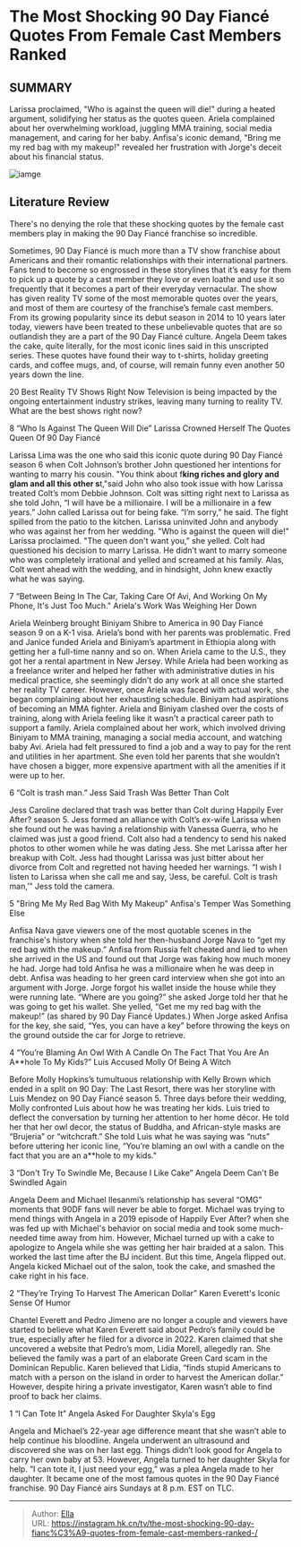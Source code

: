 # The Most Shocking 90 Day Fiancé Quotes From Female Cast Members Ranked  


## SUMMARY 


 Larissa proclaimed, &#34;Who is against the queen will die!&#34; during a heated argument, solidifying her status as the quotes queen. 
 Ariela complained about her overwhelming workload, juggling MMA training, social media management, and caring for her baby. 
 Anfisa&#39;s iconic demand, &#34;Bring me my red bag with my makeup!&#34; revealed her frustration with Jorge&#39;s deceit about his financial status. 

![iamge](https://static1.srcdn.com/wordpress/wp-content/uploads/2023/12/available-to-claim-schedule-for-8_00-a-m-et-on-12_25-et-the-most-shocking-90-day-fiance-quotes-from-female-cast-members-ranked.jpg)

## Literature Review
There&#39;s no denying the role that these shocking quotes by the female cast members play in making the 90 Day Fiancé franchise so incredible.




Sometimes, 90 Day Fiancé is much more than a TV show franchise about Americans and their romantic relationships with their international partners. Fans tend to become so engrossed in these storylines that it’s easy for them to pick up a quote by a cast member they love or even loathe and use it so frequently that it becomes a part of their everyday vernacular. The show has given reality TV some of the most memorable quotes over the years, and most of them are courtesy of the franchise’s female cast members.
From its growing popularity since its debut season in 2014 to 10 years later today, viewers have been treated to these unbelievable quotes that are so outlandish they are a part of the 90 Day Fiancé culture. Angela Deem takes the cake, quite literally, for the most iconic lines said in this unscripted series. These quotes have found their way to t-shirts, holiday greeting cards, and coffee mugs, and, of course, will remain funny even another 50 years down the line.
            
 
 20 Best Reality TV Shows Right Now 
Television is being impacted by the ongoing entertainment industry strikes, leaving many turning to reality TV. What are the best shows right now?













 








 8  “Who Is Against The Queen Will Die” 
Larissa Crowned Herself The Quotes Queen Of 90 Day Fiancé


Larissa Lima was the one who said this iconic quote during 90 Day Fiancé season 6 when Colt Johnson’s brother John questioned her intentions for wanting to marry his cousin. &#34;You think about f**king riches and glory and glam and all this other s**t,&#34;said John who also took issue with how Larissa treated Colt’s mom Debbie Johnson. Colt was sitting right next to Larissa as she told John, “I will have be a millionaire. I will be a millionaire in a few years.” John called Larissa out for being fake. “I’m sorry,” he said. The fight spilled from the patio to the kitchen.
Larissa uninvited John and anybody who was against her from her wedding. &#34;Who is against the queen will die!&#34; Larissa proclaimed. &#34;The queen don&#39;t want you,” she yelled. Colt had questioned his decision to marry Larissa. He didn’t want to marry someone who was completely irrational and yelled and screamed at his family. Alas, Colt went ahead with the wedding, and in hindsight, John knew exactly what he was saying.





 7  “Between Being In The Car, Taking Care Of Avi, And Working On My Phone, It&#39;s Just Too Much.&#34; 
Ariela&#39;s Work Was Weighing Her Down
        

Ariela Weinberg brought Biniyam Shibre to America in 90 Day Fiancé season 9 on a K-1 visa. Ariela’s bond with her parents was problematic. Fred and Janice funded Ariela and Biniyam’s apartment in Ethiopia along with getting her a full-time nanny and so on. When Ariela came to the U.S., they got her a rental apartment in New Jersey. While Ariela had been working as a freelance writer and helped her father with administrative duties in his medical practice, she seemingly didn’t do any work at all once she started her reality TV career. However, once Ariela was faced with actual work, she began complaining about her exhausting schedule.
Biniyam had aspirations of becoming an MMA fighter. Ariela and Biniyam clashed over the costs of training, along with Ariela feeling like it wasn&#39;t a practical career path to support a family. Ariela complained about her work, which involved driving Biniyam to MMA training, managing a social media account, and watching baby Avi. Ariela had felt pressured to find a job and a way to pay for the rent and utilities in her apartment. She even told her parents that she wouldn’t have chosen a bigger, more expensive apartment with all the amenities if it were up to her.





 6  “Colt is trash man.” 
Jess Said Trash Was Better Than Colt
        

Jess Caroline declared that trash was better than Colt during Happily Ever After? season 5. Jess formed an alliance with Colt’s ex-wife Larissa when she found out he was having a relationship with Vanessa Guerra, who he claimed was just a good friend. Colt also had a tendency to send his naked photos to other women while he was dating Jess. She met Larissa after her breakup with Colt. Jess had thought Larissa was just bitter about her divorce from Colt and regretted not having heeded her warnings. “I wish I listen to Larissa when she call me and say, ‘Jess, be careful. Colt is trash man,’” Jess told the camera.





 5  &#34;Bring Me My Red Bag With My Makeup&#34; 
Anfisa&#39;s Temper Was Something Else


Anfisa Nava gave viewers one of the most quotable scenes in the franchise&#39;s history when she told her then-husband Jorge Nava to “get my red bag with the makeup.” Anfisa from Russia felt cheated and lied to when she arrived in the US and found out that Jorge was faking how much money he had. Jorge had told Anfisa he was a millionaire when he was deep in debt. Anfisa was heading to her green card interview when she got into an argument with Jorge. Jorge forgot his wallet inside the house while they were running late. “Where are you going?” she asked
Jorge told her that he was going to get his wallet. She yelled, “Get me my red bag with the makeup!” (as shared by 90 Day Fiancé Updates.) When Jorge asked Anfisa for the key, she said, “Yes, you can have a key” before throwing the keys on the ground outside the car for Jorge to retrieve.





 4  “You’re Blaming An Owl With A Candle On The Fact That You Are An A**hole To My Kids?” 
Luis Accused Molly Of Being A Witch


 







Before Molly Hopkins’s tumultuous relationship with Kelly Brown which ended in a split on 90 Day: The Last Resort, there was her storyline with Luis Mendez on 90 Day Fiancé season 5. Three days before their wedding, Molly confronted Luis about how he was treating her kids. Luis tried to deflect the conversation by turning her attention to her home décor. He told her that her owl decor, the status of Buddha, and African-style masks are “Brujeria” or “witchcraft.” She told Luis what he was saying was “nuts” before uttering her iconic line, “You’re blaming an owl with a candle on the fact that you are an a**hole to my kids.&#34;





 3  “Don&#39;t Try To Swindle Me, Because I Like Cake” 
Angela Deem Can&#39;t Be Swindled Again


Angela Deem and Michael Ilesanmi’s relationship has several “OMG” moments that 90DF fans will never be able to forget. Michael was trying to mend things with Angela in a 2019 episode of Happily Ever After? when she was fed up with Michael&#39;s behavior on social media and took some much-needed time away from him. However, Michael turned up with a cake to apologize to Angela while she was getting her hair braided at a salon. This worked the last time after the BJ incident. But this time, Angela flipped out. Angela kicked Michael out of the salon, took the cake, and smashed the cake right in his face.





 2  “They’re Trying To Harvest The American Dollar” 
Karen Everett&#39;s Iconic Sense Of Humor
        

Chantel Everett and Pedro Jimeno are no longer a couple and viewers have started to believe what Karen Everett said about Pedro’s family could be true, especially after he filed for a divorce in 2022. Karen claimed that she uncovered a website that Pedro’s mom, Lidia Morell, allegedly ran. She believed the family was a part of an elaborate Green Card scam in the Dominican Republic. Karen believed that Lidia, “finds stupid Americans to match with a person on the island in order to harvest the American dollar.” However, despite hiring a private investigator, Karen wasn’t able to find proof to back her claims.





 1  “I Can Tote It” 
Angela Asked For Daughter Skyla&#39;s Egg


 







Angela and Michael’s 22-year age difference meant that she wasn’t able to help continue his bloodline. Angela underwent an ultrasound and discovered she was on her last egg. Things didn’t look good for Angela to carry her own baby at 53. However, Angela turned to her daughter Skyla for help. “I can tote it, I just need your egg,” was a plea Angela made to her daughter. It became one of the most famous quotes in the 90 Day Fiancé franchise.
90 Day Fiancé airs Sundays at 8 p.m. EST on TLC. 



---

> Author: [Ella](https://instagram.hk.cn/)  
> URL: https://instagram.hk.cn/tv/the-most-shocking-90-day-fianc%C3%A9-quotes-from-female-cast-members-ranked-/  

